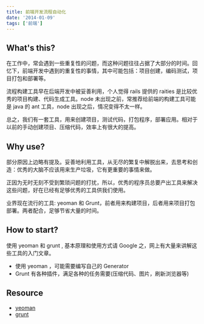 ```yaml
---
title: 前端开发流程自动化
date: '2014-01-09'
tags: ['前端']
---
```


## What's this?

在工作中，常会遇到一些重复性的问题，而这种问题往往占据了大部分的时间。回忆下，前端开发中遇到的重复性的事情，其中可能包括：项目创建，编码测试，项目打包和部署等。

流程构建工具早在后端开发中被妥善利用，个人觉得 rails 提供的 raities 是比较优秀的项目构建、代码生成工具。node 未出现之前，常推荐给前端的构建工具可能是 java 的 ant 工具，node 出现之后，情况变得不太一样。

总之，我们有一套工具，用来创建项目，测试代码，打包程序，部署应用。相对于以前的手动创建项目、压缩代码，效率上有很大的提高。

## Why use?

部分原因上边略有提及。妥善地利用工具，从无尽的繁复中解脱出来，去思考和创造：优秀的大脑不应该用来生产垃圾，它有更重要的事情来做。

正因为无时无刻不受到繁琐问题的打扰，所以，优秀的程序员总要产出工具来解决这些问题，好在已经有足够优秀的工具供我们使用。

业界现在流行的工具: yeoman 和 Grunt，前者用来构建项目，后者用来项目打包部署。两者配合，足够节省大量的时间。

## How to start?

使用 yeoman 和 grunt , 基本原理和使用方式请 Google 之，网上有大量来讲解这些工具的入门文章。

- 使用 yeoman ，可能需要编写自己的 Generator
- Grunt 有各种插件，满足各种的任务需要(压缩代码、图片，刷新浏览器等)

## Resource

- [yeoman](http://yeoman.io/)
- [grunt](http://gruntjs.com/)
